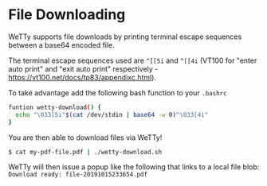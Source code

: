 # File Downloading

WeTTy supports file downloads by printing terminal escape sequences between a
base64 encoded file.

The terminal escape sequences used are `^[[5i` and `^[[4i` (VT100 for "enter
auto print" and "exit auto print" respectively -
https://vt100.net/docs/tp83/appendixc.html).

To take advantage add the following bash function to your `.bashrc`

```bash
funtion wetty-download() {
  echo "\033[5i"$(cat /dev/stdin | base64 -w 0)"\033[4i"
}
```

You are then able to download files via WeTTy!

```bash
$ cat my-pdf-file.pdf | ./wetty-download.sh
```

WeTTy will then issue a popup like the following that links to a local file
blob: `Download ready: file-20191015233654.pdf`
